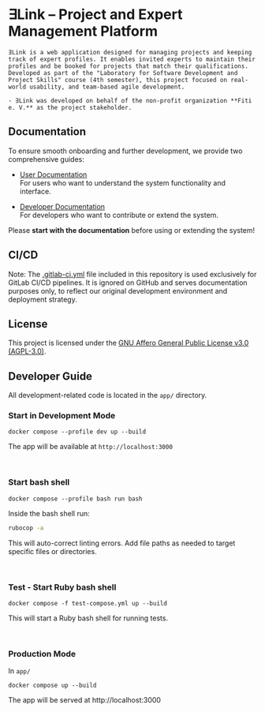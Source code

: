 # ∃Link – Project and Expert Management Platform
```
∃Link is a web application designed for managing projects and keeping track of expert profiles. It enables invited experts to maintain their profiles and be booked for projects that match their qualifications. Developed as part of the "Laboratory for Software Development and Project Skills" course (4th semester), this project focused on real-world usability, and team-based agile development.
 
- ∃Link was developed on behalf of the non-profit organization **Fiti e. V.** as the project stakeholder.
```

## Documentation

To ensure smooth onboarding and further development, we provide two comprehensive guides:

- [User Documentation](/docs/user.md)  
  For users who want to understand the system functionality and interface.

- [Developer Documentation](/docs/dev.md)  
  For developers who want to contribute or extend the system.

Please **start with the documentation** before using or extending the system!

## CI/CD

Note: The [.gitlab-ci.yml](.gitlab-ci.yml) file included in this repository is used exclusively for GitLab CI/CD pipelines.
It is ignored on GitHub and serves documentation purposes only, to reflect our original development environment and deployment strategy.

## License
This project is licensed under the [GNU Affero General Public License v3.0 (AGPL-3.0)](LICENSE).

## Developer Guide

All development-related code is located in the `app/` directory.

### Start in Development Mode

```shell
docker compose --profile dev up --build
```

The app will be available at `http://localhost:3000`

<br>

### Start bash shell

```shell
docker compose --profile bash run bash
```
Inside the bash shell run:

```bash
rubocop -a 
```
This will auto-correct linting errors.
Add file paths as needed to target specific files or directories.

<br>

### Test - Start Ruby bash shell

```shell
docker compose -f test-compose.yml up --build
```

This will start a Ruby bash shell for running tests.

<br>

### Production Mode

In `app/`

```shell
docker compose up --build
```

The app will be served at http://localhost:3000

<br>